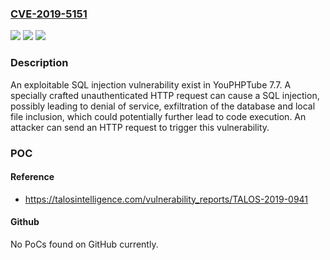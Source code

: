 ### [CVE-2019-5151](https://cve.mitre.org/cgi-bin/cvename.cgi?name=CVE-2019-5151)
![](https://img.shields.io/static/v1?label=Product&message=YouPHPTube&color=blue)
![](https://img.shields.io/static/v1?label=Version&message=n%2Fa&color=blue)
![](https://img.shields.io/static/v1?label=Vulnerability&message=SQL%20injection&color=brighgreen)

### Description

An exploitable SQL injection vulnerability exist in YouPHPTube 7.7. A specially crafted unauthenticated HTTP request can cause a SQL injection, possibly leading to denial of service, exfiltration of the database and local file inclusion, which could potentially further lead to code execution. An attacker can send an HTTP request to trigger this vulnerability.

### POC

#### Reference
- https://talosintelligence.com/vulnerability_reports/TALOS-2019-0941

#### Github
No PoCs found on GitHub currently.

